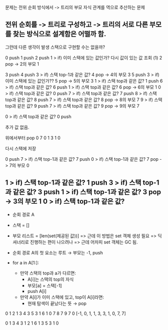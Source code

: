 문제는 전위 순회 방식에서 -> 트리의 부모 자식 관계를 역으로 추산하는 문제

전위 순회를  -> 트리로 구성하고 -> 트리의 서로 다른 부모를 찾는 방식으로 설계함은 어떨까 함.
-------------------------------------
그런데 다른 생각이 발생
스택으로 구현할 수는 없을까?

0 push
1 push
2 push
1 > if) 이미 스택에 있는 값인가?
다시 값이 있는 값 조회 (1)
2 pop -> 2의 부모 1

3 push
4 push
3 > if) 스택 top-1과 같은 값?
4 pop -> 4의 부모 3
5 push
3 > if) 이미 스택에 있는 값인가??
5 pop -> 5의 부모 3
1 > if) 스택 top과 같은 값?
1 push
6 > if) 스택 top과 같은 값?
6 push
1 > if) 스택 top과 같은 값?
6 pop -> 6의 부모 1
0 > if) 스택 top과 같은 값?
0 push
7 > if) 스택 top과 같은 값?
7 push
8 > if) 스택 top과 같은 값?
8 push
7 > if) 스택 top과 같은 값?
8 pop -> 8의 부모 7
9 > if) 스택 top과 같은 값?
9 push
7 > if) 스택 top과 같은 값?
9 pop -> 9의 부모 7

0 > if) 스택 top과 같은 값?
0  push

추가 값 없음.

위에서부터 pop
0 7 0 1 3 1 0

다시 스택에 저장

0 push
7  > if) 스택 top-1과 같은 값?
7 push
0  > if) 스택 top-1과 같은 값?
7 pop -> 7의 부모 0

1  > if) 스택 top-1과 같은 값?
1 push
3 > if) 스택 top-1과 같은 값?
3 push
1 > if) 스택 top-1과 같은 값?
3 pop -> 3의 부모 1
0 > if) 스택 top-1과 같은 값?
-----------------------------------------------------------------------
- 순회 경로 A
- 스택 = []
- 부모 리스트 = [len(set(제공된 값))]
	=> 근데 이 방법은 set 객체 생성 필요
	=> 딕셔너리로 진행하는 편이 나으려나
	=> 근데 어차피 set 객체는 GC 됨.
- 순회 경로 A의 첫 요소는 루트 → 부모는 -1, push

- for a in A[1:]:
    - 만약 스택의 top과 a가 다르면:
        - A[i]는 스택의 top의 자식
        - 부모[a] = 스택[-1]
        - push A[i]
    - 만약 A[i]가 이미 스택에 있고, top이 A[i]라면:
        - 현재 탐색이 끝났다는 뜻 → pop

0 1 2 1 3 4 3 5 3 1 6 1 0 7 8 7 9 7 0
[-1, 0, 1, 1, 3, 3, 1, 0, 7, 7]

0 1 3 4 3 1 2 1 6 1 3 5 3 1 0
